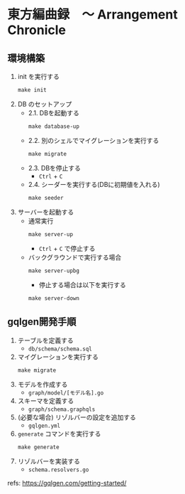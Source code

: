 # 東方編曲録　〜 Arrangement Chronicle

## 環境構築

1. init を実行する
    ```shell
    make init
    ```
2. DB のセットアップ
   - 2.1. DBを起動する
     ```shell
     make database-up
     ```
   - 2.2. 別のシェルでマイグレーションを実行する
     ```shell
     make migrate
     ```
   - 2.3. DBを停止する
     - `Ctrl` + `C`
   - 2.4. シーダーを実行する(DBに初期値を入れる)
     ```shell
     make seeder
     ```
3. サーバーを起動する
   - 通常実行
     ```shell
     make server-up
     ```
     - `Ctrl` + `C` で停止する
   - バックグラウンドで実行する場合
     ```shell
     make server-upbg
     ```
     - 停止する場合は以下を実行する
     ```shell
     make server-down
     ```

## gqlgen開発手順

1. テーブルを定義する
    - `db/schema/schema.sql`
2. マイグレーションを実行する
    ```shell
    make migrate
    ```
3. モデルを作成する
    - `graph/model/[モデル名].go`
4. スキーマを定義する
    - `graph/schema.graphqls`
5. (必要な場合) リゾルバーの設定を追加する
    - `gqlgen.yml`
6. `generate` コマンドを実行する
    ```shell
    make generate
    ```
7. リゾルバーを実装する
    - `schema.resolvers.go`

refs: https://gqlgen.com/getting-started/
